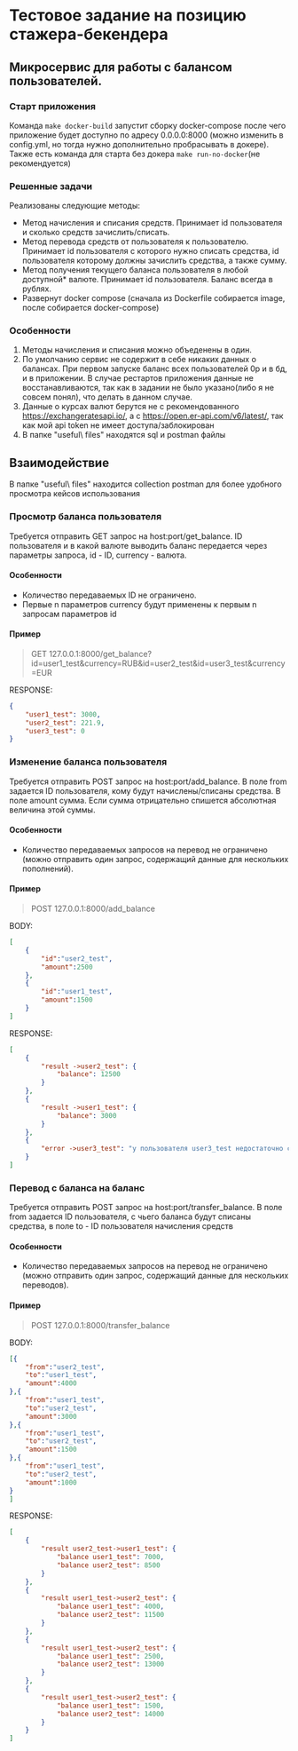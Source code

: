 # Тестовое задание на позицию стажера-бекендера

## Микросервис для работы с балансом пользователей.

### Старт приложения
Команда ```make docker-build``` запустит сборку docker-compose после чего приложение будет доступно по адресу 0.0.0.0:8000 (можно изменить в config.yml, но тогда нужно дополнительно пробрасывать в докере). Также есть команда для старта без докера ```make run-no-docker```(не рекомендуется)

### Решенные задачи
Реализованы следующие методы:
* Метод начисления и списания средств. Принимает id пользователя и сколько средств зачислить/списать.
* Метод перевода средств от пользователя к пользователю. Принимает id пользователя с которого нужно списать средства, id пользователя которому должны зачислить средства, а также сумму.
* Метод получения текущего баланса пользователя в любой доступной* валюте. Принимает id пользователя. Баланс всегда в рублях.
* Развернут docker compose (сначала из Dockerfile собирается image, после собирается docker-compose)

### Особенности
1. Методы начисления и списания можно объеденены в один.
2. По умолчанию сервис не содержит в себе никаких данных о балансах. При первом запуске баланс всех пользователей 0р и в бд, и в приложении. В случае рестартов приложения данные не восстанавливаются, так как в задании не было указано(либо я не совсем понял), что делать в данном случае.
3. Данные о курсах валют берутся не с рекомендованного https://exchangeratesapi.io/, а с https://open.er-api.com/v6/latest/, так как мой api token не имеет доступа/заблокирован
4. В папке "useful\ files" находятся sql и postman файлы

## Взаимодействие
В папке "useful\ files" находится collection postman для более удобного просмотра кейсов использования 

### Просмотр баланса пользователя
Требуется отправить GET запрос на host:port/get_balance. ID пользователя и в какой валюте выводить баланс передается через параметры запроса, id - ID, currency - валюта.

#### Особенности
* Количество передаваемых ID не ограничено.
* Первые n параметров currency будут применены к первым n запросам параметров id

#### Пример
>GET 127.0.0.1:8000/get_balance?id=user1_test&currency=RUB&id=user2_test&id=user3_test&currency=EUR

RESPONSE:
```json
{
    "user1_test": 3000,
    "user2_test": 221.9,
    "user3_test": 0
}
```

### Изменение баланса пользователя
Требуется отправить POST запрос на host:port/add_balance. В поле from задается ID пользователя, кому будут начислены/списаны средства. В поле amount сумма. Если сумма отрицательно спишется абсолютная величина этой суммы.

#### Особенности
* Количество передаваемых запросов на перевод не ограничено (можно отправить один запрос, содержащий данные для нескольких пополнений).

#### Пример
>POST 127.0.0.1:8000/add_balance

BODY: 
```json : 
[
    {
        "id":"user2_test",
        "amount":2500
    },
    {
        "id":"user1_test",
        "amount":1500
    }
]
```
RESPONSE:
```json
[
    {
        "result ->user2_test": {
            "balance": 12500
        }
    },
    {
        "result ->user1_test": {
            "balance": 3000
        }
    },
    {
        "error ->user3_test": "у пользователя user3_test недостаточно средств"
    }
]
```

### Перевод с баланса на баланс
Требуется отправить POST запрос на host:port/transfer_balance. В поле from задается ID пользователя, с чьего баланса будут списаны средства, в поле to - ID пользователя начисления средств

#### Особенности
* Количество передаваемых запросов на перевод не ограничено (можно отправить один запрос, содержащий данные для нескольких переводов).

#### Пример
>POST 127.0.0.1:8000/transfer_balance

BODY: 
```json : 
[{
    "from":"user2_test",
    "to":"user1_test",
    "amount":4000
},{
    "from":"user1_test",
    "to":"user2_test",
    "amount":3000
},{
    "from":"user1_test",
    "to":"user2_test",
    "amount":1500
},{
    "from":"user1_test",
    "to":"user2_test",
    "amount":1000
}
]
```
RESPONSE:
```json
[
    {
        "result user2_test->user1_test": {
            "balance user1_test": 7000,
            "balance user2_test": 8500
        }
    },
    {
        "result user1_test->user2_test": {
            "balance user1_test": 4000,
            "balance user2_test": 11500
        }
    },
    {
        "result user1_test->user2_test": {
            "balance user1_test": 2500,
            "balance user2_test": 13000
        }
    },
    {
        "result user1_test->user2_test": {
            "balance user1_test": 1500,
            "balance user2_test": 14000
        }
    }
]
```
